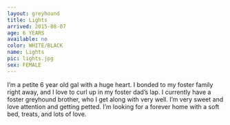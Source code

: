 ```yaml
---
layout: greyhound
title: Lights
arrived: 2015-08-07
age: 6 YEARS
available: no
color: WHITE/BLACK
name: Lights
pic: lights.jpg
sex: FEMALE
---
```


I’m a petite 6 year old gal with a huge heart. I bonded to my foster family right away, and I love to curl up in my foster dad’s lap. I currently have a foster greyhound brother, who I get along with very well. I’m very sweet and love attention and getting petted. I’m looking for a forever home with a soft bed, treats, and lots of love. 